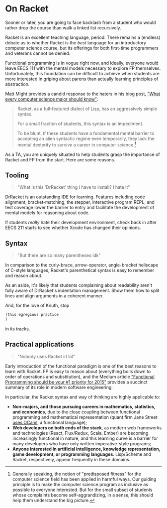 # On Racket

Sooner or later, you are going to face backlash from a student who would rather drop the course than walk a linked list recursively.

Racket is an excellent teaching language, period. There remains a (endless) debate as to whether Racket is the *best* language for an introductory computer science course, but its offerings for both first-time programmers and veterans cannot be denied.

Functional programming is in vogue right now, and ideally, everyone would leave EECS 111 with the mental models necessary to explore FP themselves. Unfortunately, this foundation can be difficult to achieve when students are more interested in griping about parens than actually learning principles of abstraction.

Matt Might provides a candid response to the haters in his blog post, ["What every computer science major should know"](http://matt.might.net/articles/what-cs-majors-should-know/):

> Racket, as a full-featured dialect of Lisp, has an aggressively simple syntax.
>
> For a small fraction of students, this syntax is an impediment.
>
> To be blunt, if these students have a fundamental mental barrier to accepting an alien syntactic regime even temporarily, they lack the mental dexterity to survive a career in computer science.[^1]

As a TA, you are uniquely situated to help students grasp the importance of Racket and FP from the start. Here are some reasons.

## Tooling

> "What is this 'DrRacket' thing I have to install? I hate it"

DrRacket is an outstanding IDE for learning. Features including code alignment, bracket-matching, the stepper, interactive program REPL, and test coverage lower the barrier to entry and facilitate the development of mental models for reasoning about code.

If students *really* hate their development environment, check back in after EECS 211 starts to see whether Xcode has changed their opinions.

## Syntax

> "But there are so many parentheses idk"

In comparison to the curly-brace, arrow-operator, angle-bracket hellscape of C-style languages, Racket's parenthetical syntax is easy to remember and reason about.

As an aside, it's likely that students complaining about readability aren't fully aware of DrRacket's indentation management. Show them how to split lines and align arguments in a coherent manner.

And, for the love of Knuth, stop

```scheme
(this egregious practice
)
```

in its tracks.

## Practical applications

> "Nobody uses Racket irl lol"

Early introduction of the functional paradigm is one of the best reasons to learn with Racket. FP is easy to reason about (everything boils down to order of operations and substitution), and the Medium article ["Functional Programming should be your #1 priority for 2015"](https://medium.com/@jugoncalves/functional-programming-should-be-your-1-priority-for-2015-47dd4641d6b9#.k12sexuzp) provides a succinct summary of its role in modern software engineering.

In particular, the Racket syntax and way of thinking are highly applicable to:

- **Non-majors, and those pursuing careers in mathematics, statistics, and economics**, due to the close coupling between functional programming and mathematical representation (quant firm Jane Street [uses OCaml](https://blogs.janestreet.com/category/ocaml/), a functional language);
- **Web developers on both ends of the stack**, as modern web frameworks and technologies (React, Flux/Redux, Scala, Ember) are becoming increasingly functional in nature, and this learning curve is a barrier for many developers who have only written imperative-style programs;
- **Anyone interested in artificial intelligence, knowledge representation, game development, or programming languages**. Lisp/Scheme and Racket, respectively, appear frequently in these domains.


[^1]: Generally speaking, the notion of "predisposed fitness" for the computer science field has been applied in harmful ways. Our guiding principle is to make the computer science program as inclusive as possible to everyone interested. But for the small subset of students whose complaints become self-aggrandizing, in a sense, this should help them understand the big picture.
